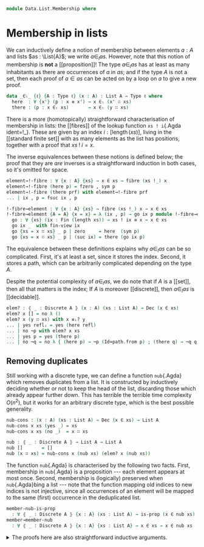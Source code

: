 <!--
```agda
open import 1Lab.Prelude

open import Data.List.Properties
open import Data.List.Base
open import Data.Dec.Base
open import Data.Fin.Base
open import Data.Sum.Base
open import Data.Id.Base
open import Data.Bool

open import Meta.Idiom
```
-->

```agda
module Data.List.Membership where
```

<!--
```agda
private variable
  ℓ ℓ' : Level
  A B : Type ℓ
  P Q : A → Type ℓ'
  x y : A
  xs ys : List A
```
-->

# Membership in lists

We can inductively define a notion of membership between elements $a :
A$ and lists $as : \List{A}$; we write $a \in_l as$. However, note that
this notion of membership is **not** a [[proposition]]! The type $a
\in_l as$ has at least as many inhabitants as there are occurrences of
$a$ in $as$; and if the type $A$ is not a set, then each proof of $a \in
as$ can be acted on by a loop on $a$ to give a new proof.

```agda
data _∈ₗ_ {ℓ} {A : Type ℓ} (x : A) : List A → Type ℓ where
  here  : ∀ {x'} (p : x ≡ x') → x ∈ₗ (x' ∷ xs)
  there : (p : x ∈ₗ xs)       → x ∈ₗ (y ∷ xs)
```

<!--
```agda
instance
  Membership-List : ∀ {ℓ} {A : Type ℓ} → Membership A (List A) ℓ
  Membership-List = record { _∈_ = _∈ₗ_ }
```
-->

There is a more (homotopically) straightforward characterisation of
membership in lists: the [[fibres]] of the lookup function `xs !
i`{.Agda ident=!_}. These are given by an index $i :
[\operatorname{length}(xs)]$, living in the [[standard finite set]] with
as many elements as the list has positions, together with a proof that
$xs \mathbin{!} i = x$.

The inverse equivalences between these notions is defined below; the
proof that they are _are_ inverses is a straightforward induction in
both cases, so it's omitted for space.

```agda
element→!-fibre : ∀ {x : A} {xs} → x ∈ xs → fibre (xs !_) x
element→!-fibre (here p) = fzero , sym p
element→!-fibre (there prf) with element→!-fibre prf
... | ix , p = fsuc ix , p

!-fibre→element : ∀ {x : A} {xs} → fibre (xs !_) x → x ∈ xs
!-fibre→element {A = A} {x = x} = λ (ix , p) → go ix p module !-fibre→element where
  go : ∀ {xs} (ix : Fin (length xs)) → xs ! ix ≡ x → x ∈ xs
  go ix _  with fin-view ix
  go {xs = x ∷ xs} _ p | zero     = here  (sym p)
  go {xs = x ∷ xs} _ p | (suc ix) = there (go ix p)
```

The equivalence between these definitions explains why $a \in_l as$ can
be so complicated. First, it's at least a set, since it stores the
index. Second, it stores a path, which can be arbitrarily complicated
depending on the type $A$.

<!--
```agda
!-fibre→element→fibre : ∀ {x : A} {xs} (f : fibre (xs !_) x) → element→!-fibre (!-fibre→element f) ≡ f
!-fibre→element→fibre {A = A} {x = x} (ix , p) = go ix p where
  go : ∀ {xs} (ix : Fin (length xs)) (p : xs ! ix ≡ x) → element→!-fibre (!-fibre→element.go {xs = xs} ix p) ≡ (ix , p)
  go ix p with fin-view ix
  go {xs = x ∷ xs} _ p | zero = refl
  go {xs = x ∷ xs} _ p | suc ix = Σ-pathp (ap fsuc (ap fst p')) (ap snd p')
    where p' = go {xs = xs} ix p

element→!-fibre→element
  : {x : A} {xs : List A} (p : x ∈ xs) → p ≡ !-fibre→element (element→!-fibre p)
element→!-fibre→element (here p)  = refl
element→!-fibre→element (there p) = ap there (element→!-fibre→element p)

element≃!-fibre : ∀ {x : A} {xs} → (x ∈ₗ xs) ≃ fibre (xs !_) x
element≃!-fibre .fst = element→!-fibre
element≃!-fibre .snd = is-iso→is-equiv λ where
  .is-iso.inv  p → !-fibre→element p
  .is-iso.rinv p → !-fibre→element→fibre p
  .is-iso.linv p → sym (element→!-fibre→element p)
```
-->

Despite the potential complexity of $a \in_l as$, we do note that if $A$
is a [[set]], then all that matters is the index; If $A$ is moreover
[[discrete]], then $a \in_l as$ is [[decidable]].

```agda
elem? : ⦃ _ : Discrete A ⦄ (x : A) (xs : List A) → Dec (x ∈ xs)
elem? x [] = no λ ()
elem? x (y ∷ xs) with x ≡ᵢ? y
... | yes reflᵢ = yes (here refl)
... | no ¬p with elem? x xs
... | yes p = yes (there p)
... | no ¬q = no λ { (here p) → ¬p (Id≃path.from p) ; (there q) → ¬q q }
```

<!--
```agda
instance
  Dec-∈ₗ : ⦃ _ : Discrete A ⦄ {x : A} {xs : List A} → Dec (x ∈ xs)
  Dec-∈ₗ {x = x} {xs} = elem? x xs
```
-->

## Removing duplicates

Still working with a discrete type, we can define a function
`nub`{.Agda} which removes duplicates from a list. It is constructed by
inductively deciding whether or not to keep the head of the list,
discarding those which already appear further down. This has terrible
the terrible time complexity $O(n^2)$, but it works for an arbitrary
discrete type, which is the best possible generality.

```agda
nub-cons : (x : A) (xs : List A) → Dec (x ∈ xs) → List A
nub-cons x xs (yes _) = xs
nub-cons x xs (no _)  = x ∷ xs

nub : ⦃ _ : Discrete A ⦄ → List A → List A
nub []       = []
nub (x ∷ xs) = nub-cons x (nub xs) (elem? x (nub xs))
```

The function `nub`{.Agda} is characterised by the following two facts.
First, membership in `nub`{.Agda} is a proposition --- each element
appears at most once. Second, membership is (logically) preserved when
`nub`{.Agda}bing a list --- note that the function mapping old indices
to new indices is not injective, since all occurrences of an element
will be mapped to the same (first) occurrence in the deduplicated list.

```agda
member-nub-is-prop
  : ∀ ⦃ _ : Discrete A ⦄ {x : A} (xs : List A) → is-prop (x ∈ nub xs)
member→member-nub
  : ∀ ⦃ _ : Discrete A ⦄ {x : A} {xs : List A} → x ∈ xs → x ∈ nub xs
```

<details>
<summary>The proofs here are also straightforward inductive arguments.</summary>

```agda
member-nub-is-prop (x ∷ xs) p1 p2 with elem? x (nub xs) | p1 | p2
... | yes p | p1 | p2 = member-nub-is-prop xs p1 p2
... | no ¬p | here  p1 | here  p2 = ap _∈ₗ_.here (Discrete→is-set auto _ _ p1 p2)
... | no ¬p | here  p1 | there p2 = absurd (¬p (subst (_∈ nub xs) p1 p2))
... | no ¬p | there p1 | here  p2 = absurd (¬p (subst (_∈ nub xs) p2 p1))
... | no ¬p | there p1 | there p2 = ap there (member-nub-is-prop xs p1 p2)

member→member-nub {xs = x ∷ xs} (here p) with elem? x (nub xs)
... | yes x∈nub = subst (_∈ nub xs) (sym p) x∈nub
... | no ¬x∈nub = here p
member→member-nub {xs = x ∷ xs} (there α) with elem? x (nub xs)
... | yes x∈nub = member→member-nub α
... | no ¬x∈nub = there (member→member-nub α)
```

</details>

<!--
```agda
!-tabulate : ∀ {n} (f : Fin n → A) i → tabulate f ! i ≡ f (subst Fin (length-tabulate f) i)
!-tabulate _ ix with fin-view ix
!-tabulate {n = suc n} f _ | zero  = refl
!-tabulate {n = suc n} f _ | suc i = !-tabulate (f ∘ fsuc) i

!-tabulate-fibre : ∀ {n} (f : Fin n → A) x → fibre (tabulate f !_) x ≃ fibre f x
!-tabulate-fibre f x = Σ-ap (path→equiv (ap Fin (length-tabulate f))) λ i →
  path→equiv (ap (_≡ x) (!-tabulate f i))

member-tabulate : ∀ {n} (f : Fin n → A) x → (x ∈ tabulate f) ≃ fibre f x
member-tabulate f x = element≃!-fibre ∙e !-tabulate-fibre f x
```
-->

<!--
```agda
map-member
  : ∀ {A : Type ℓ} {B : Type ℓ'} (f : A → B) {x : A} {xs : List A}
  → x ∈ xs → f x ∈ map f xs
map-member f (here p)  = here (ap f p)
map-member f (there x) = there (map-member f x)

module _ {ℓ ℓ'} {A : Type ℓ} {B : Type ℓ'} (f : A → B) where
  member-map→fibre : ∀ {y} xs → y ∈ₗ map f xs → Σ[ f ∈ fibre f y ] (f .fst ∈ₗ xs)
  member-map→fibre (x ∷ xs) (here p)  = (x , sym p) , here refl
  member-map→fibre (x ∷ xs) (there p) =
    let (f , ix) = member-map→fibre xs p
      in f , there ix

  fibre→member-map : ∀ {y} xs (fb : fibre f y) → fb .fst ∈ₗ xs → y ∈ₗ map f xs
  fibre→member-map (_ ∷ xs) (x , p) (here q)  = here (sym p ∙ ap f q)
  fibre→member-map (_ ∷ xs) (x , p) (there q) = there (fibre→member-map xs (x , p) q)

  member-map→fibre→member
    : ∀ {y} xs (p : y ∈ₗ map f xs)
    → fibre→member-map xs (member-map→fibre xs p .fst) (member-map→fibre xs p .snd) ≡ p
  member-map→fibre→member (x ∷ xs) (here p)  = ap here (∙-idr _)
  member-map→fibre→member (x ∷ xs) (there p) = ap there (member-map→fibre→member xs p)

++-memberₗ : x ∈ₗ xs → x ∈ₗ (xs ++ ys)
++-memberₗ (here p)  = here p
++-memberₗ (there p) = there (++-memberₗ p)

++-memberᵣ : x ∈ₗ ys → x ∈ₗ (xs ++ ys)
++-memberᵣ {xs = []}     p = p
++-memberᵣ {xs = x ∷ xs} p = there (++-memberᵣ p)

Member-++-view
  : ∀ {ℓ} {A : Type ℓ} (x : A) (xs : List A) (ys : List A)
  → (p : x ∈ₗ (xs ++ ys)) → Type _
Member-++-view x xs ys p = (Σ[ q ∈ x ∈ₗ xs ] (++-memberₗ q ≡ p)) ⊎ (Σ[ q ∈ x ∈ₗ ys ] (++-memberᵣ q ≡ p))

member-++-view
  : ∀ {ℓ} {A : Type ℓ} {x : A} (xs : List A) {ys : List A}
  → (p : x ∈ₗ (xs ++ ys)) → Member-++-view x xs ys p
member-++-view []       p         = inr (p , refl)
member-++-view (x ∷ xs) (here p)  = inl (here p , refl)
member-++-view (x ∷ xs) (there p) with member-++-view xs p
... | inl (p , q) = inl (there p , ap there q)
... | inr (p , q) = inr (p , ap there q)
```
-->

<!--
```agda
any-one-of
  : ∀ {ℓ} {A : Type ℓ}
  → (f : A → Bool) (x : A) (xs : List A)
  → x ∈ xs → f x ≡ true
  → any-of f xs ≡ true
any-one-of f x (y ∷ xs) (here x=y) x-true =
  ap₂ or (subst (λ e → f e ≡ true) x=y x-true) refl
any-one-of f x (y ∷ xs) (there x∈xs) x-true =
  ap₂ or refl (any-one-of f x xs x∈xs x-true) ∙ or-truer _
```
-->
